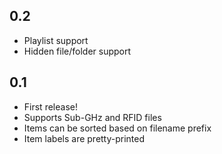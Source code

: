 ## 0.2
- Playlist support
- Hidden file/folder support

## 0.1
- First release!
- Supports Sub-GHz and RFID files
- Items can be sorted based on filename prefix
- Item labels are pretty-printed
